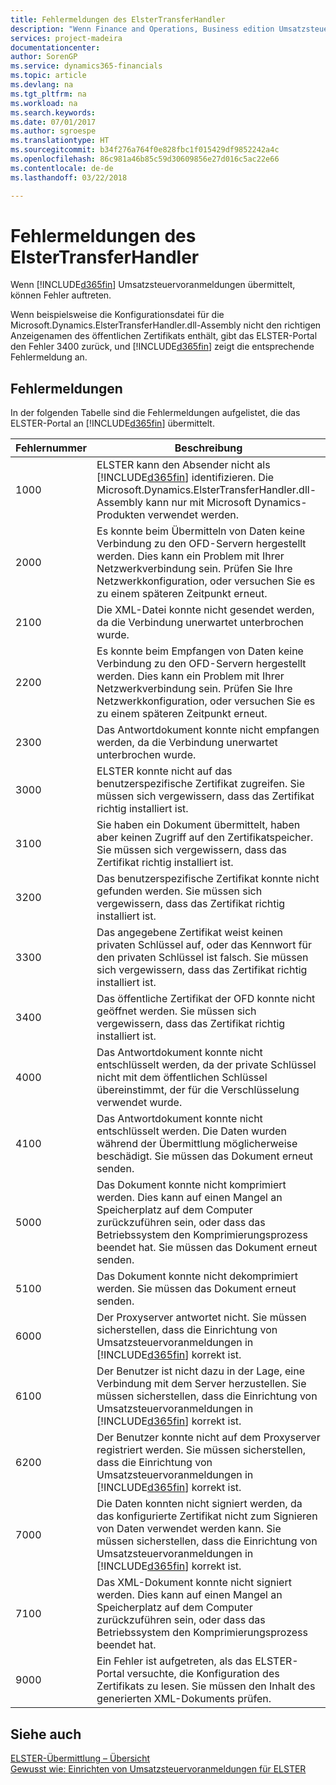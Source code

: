 ```yaml
---
title: Fehlermeldungen des ElsterTransferHandler
description: "Wenn Finance and Operations, Business edition Umsatzsteuervoranmeldungen übermittelt, können Fehler auftreten."
services: project-madeira
documentationcenter: 
author: SorenGP
ms.service: dynamics365-financials
ms.topic: article
ms.devlang: na
ms.tgt_pltfrm: na
ms.workload: na
ms.search.keywords: 
ms.date: 07/01/2017
ms.author: sgroespe
ms.translationtype: HT
ms.sourcegitcommit: b34f276a764f0e828fbc1f015429df9852242a4c
ms.openlocfilehash: 86c981a46b85c59d30609856e27d016c5ac22e66
ms.contentlocale: de-de
ms.lasthandoff: 03/22/2018

---
```

# <a name="error-messages-of-the-elstertransferhandler"></a>Fehlermeldungen des ElsterTransferHandler
Wenn [!INCLUDE[d365fin](../../includes/d365fin_md.md)] Umsatzsteuervoranmeldungen übermittelt, können Fehler auftreten.  

Wenn beispielsweise die Konfigurationsdatei für die Microsoft.Dynamics.ElsterTransferHandler.dll-Assembly nicht den richtigen Anzeigenamen des öffentlichen Zertifikats enthält, gibt das ELSTER-Portal den Fehler 3400 zurück, und [!INCLUDE[d365fin](../../includes/d365fin_md.md)] zeigt die entsprechende Fehlermeldung an.  

## <a name="error-messages"></a>Fehlermeldungen  
In der folgenden Tabelle sind die Fehlermeldungen aufgelistet, die das ELSTER-Portal an [!INCLUDE[d365fin](../../includes/d365fin_md.md)] übermittelt.  

|**Fehlernummer**|**Beschreibung**|  
|----------------------|-------------------------------------------|  
|1000|ELSTER kann den Absender nicht als [!INCLUDE[d365fin](../../includes/d365fin_md.md)] identifizieren. Die Microsoft.Dynamics.ElsterTransferHandler.dll-Assembly kann nur mit Microsoft Dynamics-Produkten verwendet werden.|  
|2000|Es konnte beim Übermitteln von Daten keine Verbindung zu den OFD-Servern hergestellt werden. Dies kann ein Problem mit Ihrer Netzwerkverbindung sein. Prüfen Sie Ihre Netzwerkkonfiguration, oder versuchen Sie es zu einem späteren Zeitpunkt erneut.|  
|2100|Die XML-Datei konnte nicht gesendet werden, da die Verbindung unerwartet unterbrochen wurde.|  
|2200|Es konnte beim Empfangen von Daten keine Verbindung zu den OFD-Servern hergestellt werden. Dies kann ein Problem mit Ihrer Netzwerkverbindung sein. Prüfen Sie Ihre Netzwerkkonfiguration, oder versuchen Sie es zu einem späteren Zeitpunkt erneut.|  
|2300|Das Antwortdokument konnte nicht empfangen werden, da die Verbindung unerwartet unterbrochen wurde.|  
|3000|ELSTER konnte nicht auf das benutzerspezifische Zertifikat zugreifen. Sie müssen sich vergewissern, dass das Zertifikat richtig installiert ist.|  
|3100|Sie haben ein Dokument übermittelt, haben aber keinen Zugriff auf den Zertifikatspeicher. Sie müssen sich vergewissern, dass das Zertifikat richtig installiert ist.|  
|3200|Das benutzerspezifische Zertifikat konnte nicht gefunden werden. Sie müssen sich vergewissern, dass das Zertifikat richtig installiert ist.|  
|3300|Das angegebene Zertifikat weist keinen privaten Schlüssel auf, oder das Kennwort für den privaten Schlüssel ist falsch. Sie müssen sich vergewissern, dass das Zertifikat richtig installiert ist.|  
|3400|Das öffentliche Zertifikat der OFD konnte nicht geöffnet werden. Sie müssen sich vergewissern, dass das Zertifikat richtig installiert ist.|  
|4000|Das Antwortdokument konnte nicht entschlüsselt werden, da der private Schlüssel nicht mit dem öffentlichen Schlüssel übereinstimmt, der für die Verschlüsselung verwendet wurde.|  
|4100|Das Antwortdokument konnte nicht entschlüsselt werden. Die Daten wurden während der Übermittlung möglicherweise beschädigt. Sie müssen das Dokument erneut senden.|  
|5000|Das Dokument konnte nicht komprimiert werden. Dies kann auf einen Mangel an Speicherplatz auf dem Computer zurückzuführen sein, oder dass das Betriebssystem den Komprimierungsprozess beendet hat. Sie müssen das Dokument erneut senden.|  
|5100|Das Dokument konnte nicht dekomprimiert werden. Sie müssen das Dokument erneut senden.|  
|6000|Der Proxyserver antwortet nicht. Sie müssen sicherstellen, dass die Einrichtung von Umsatzsteuervoranmeldungen in [!INCLUDE[d365fin](../../includes/d365fin_md.md)] korrekt ist.|  
|6100|Der Benutzer ist nicht dazu in der Lage, eine Verbindung mit dem Server herzustellen. Sie müssen sicherstellen, dass die Einrichtung von Umsatzsteuervoranmeldungen in [!INCLUDE[d365fin](../../includes/d365fin_md.md)] korrekt ist.|  
|6200|Der Benutzer konnte nicht auf dem Proxyserver registriert werden. Sie müssen sicherstellen, dass die Einrichtung von Umsatzsteuervoranmeldungen in [!INCLUDE[d365fin](../../includes/d365fin_md.md)] korrekt ist.|  
|7000|Die Daten konnten nicht signiert werden, da das konfigurierte Zertifikat nicht zum Signieren von Daten verwendet werden kann. Sie müssen sicherstellen, dass die Einrichtung von Umsatzsteuervoranmeldungen in [!INCLUDE[d365fin](../../includes/d365fin_md.md)] korrekt ist.|  
|7100|Das XML-Dokument konnte nicht signiert werden. Dies kann auf einen Mangel an Speicherplatz auf dem Computer zurückzuführen sein, oder dass das Betriebssystem den Komprimierungsprozess beendet hat.|  
|9000|Ein Fehler ist aufgetreten, als das ELSTER-Portal versuchte, die Konfiguration des Zertifikats zu lesen. Sie müssen den Inhalt des generierten XML-Dokuments prüfen.|  

## <a name="see-also"></a>Siehe auch  
 [ELSTER-Übermittlung – Übersicht](elster-transmission-overview.md)   
 [Gewusst wie: Einrichten von Umsatzsteuervoranmeldungen für ELSTER](how-to-set-up-sales-vat-advance-notifications-for-elster.md)

